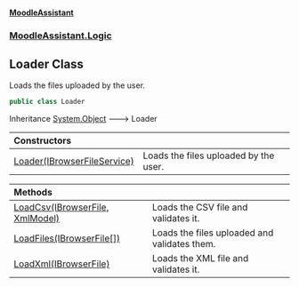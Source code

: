 #### [MoodleAssistant](index.md 'index')
### [MoodleAssistant.Logic](MoodleAssistant.Logic.md 'MoodleAssistant.Logic')

## Loader Class

Loads the files uploaded by the user.

```csharp
public class Loader
```

Inheritance [System.Object](https://docs.microsoft.com/en-us/dotnet/api/System.Object 'System.Object') &#129106; Loader

| Constructors | |
| :--- | :--- |
| [Loader(IBrowserFileService)](MoodleAssistant.Logic.Loader.Loader(MoodleAssistant.Services.IBrowserFileService).md 'MoodleAssistant.Logic.Loader.Loader(MoodleAssistant.Services.IBrowserFileService)') | Loads the files uploaded by the user. |

| Methods | |
| :--- | :--- |
| [LoadCsv(IBrowserFile, XmlModel)](MoodleAssistant.Logic.Loader.LoadCsv(Microsoft.AspNetCore.Components.Forms.IBrowserFile,MoodleAssistant.Logic.Models.XmlModel).md 'MoodleAssistant.Logic.Loader.LoadCsv(Microsoft.AspNetCore.Components.Forms.IBrowserFile, MoodleAssistant.Logic.Models.XmlModel)') | Loads the CSV file and validates it. |
| [LoadFiles(IBrowserFile[])](MoodleAssistant.Logic.Loader.LoadFiles(Microsoft.AspNetCore.Components.Forms.IBrowserFile[]).md 'MoodleAssistant.Logic.Loader.LoadFiles(Microsoft.AspNetCore.Components.Forms.IBrowserFile[])') | Loads the files uploaded and validates them. |
| [LoadXml(IBrowserFile)](MoodleAssistant.Logic.Loader.LoadXml(Microsoft.AspNetCore.Components.Forms.IBrowserFile).md 'MoodleAssistant.Logic.Loader.LoadXml(Microsoft.AspNetCore.Components.Forms.IBrowserFile)') | Loads the XML file and validates it. |
